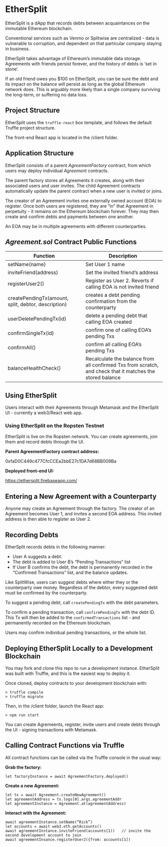 

# EtherSplit 

EtherSplit is a dApp that records debts between acquaintances on the immutable Ethereum blockchain.

Conventional services such as Venmo or Splitwise are centralized - data is vulnerable to corruption, and dependent on that particular company staying in business.

EtherSplit takes advantage of Ethereum’s immutable data storage. Agreements with friends persist forever, and the history of debts is ‘set in stone’.

If an old friend owes you $100 on EtherSplit, you can be sure the debt and its impact on the balance will persist as long as the global Ethereum network does. This is arguably more likely than a single company surviving the long-term, or suffering no data loss.

## Project Structure

EtherSplit uses the `truffle-react` box template, and follows the default Truffle project structure.

The front-end React app is located in the /client folder. 

## Application Structure

EtherSplit consists of a parent *AgreementFactory* contract, from which users may deploy individual *Agreement* contracts. 

The parent factory stores all Agreements it creates, along with their associated users and user invites. The child Agreement contracts automatically update the parent contract when a new user is invited or joins. 

The creator of an Agreement invites one externally owned account (EOA) to register. Once both users are registered, they are “in” that Agreement in perpetuity - it remains on the Ethereum blockchain forever. They may then create and confirm debts and payments between one another.

An EOA may be in multiple agreements with different counterparties.

## *Agreement.sol* Contract Public Functions

| Function                                            | Description                                                                                               |
|-----------------------------------------------------|-----------------------------------------------------------------------------------------------------------|
| setName(name)                                       | Set User 1 name                                                                                           |
| inviteFriend(address)                               | Set the invited friend’s address                                                                          |
| registerUser2()                                     | Register as User 2. Reverts if calling EOA is not invited friend                                          |
| createPendingTx(amount, split, debtor, description) | creates a debt pending confirmation from the counterparty                                                 |
| userDeletePendingTx(id)                             | delete a pending debt that calling EOA created                                                            |
| confirmSingleTx(id)                                 | confirm one of calling EOA’s pending Txs                                                                  |
| confirmAll()                                        | confirm all calling EOA’s pending Txs                                                                     |
| balanceHealthCheck()                                | Recalculate the balance from all confirmed Txs from scratch, and check that it matches the stored balance |



## Using EtherSplit 

Users interact with their Agreements through Metamask and the EtherSplit UI - currently a web3/React web app. 

### Using EtherSplit on the Ropsten Testnet

EtherSplit is live on the Ropsten network. You can create agreements, join them and record debts through the UI.

**Parent AgreementFactory contract address:**

0xfaD0C449c477CfcCCEa2bbE27c1DA7d68BB009Ba

**Deployed front-end UI:**

https://ethersplit.firebaseapp.com/

## Entering a New Agreement with a Counterparty

Anyone may create an Agreement through the factory. The creator of an Agreement becomes User 1, and invites a second EOA address. This invited address is then able to register as User 2.

## Recording Debts

EtherSplit records debts in the following manner:

- User A suggests a debt.
- The debt is added to User B’s “Pending Transactions” list
- If User B confirms the debt, the debt is permanently recorded in the “Confirmed Transactions” list, and the balance updates.

Like SplitWise, users can suggest debts where either they or the counterparty owe money. Regardless of the debtor, every suggested debt must be confirmed by the counterparty.

To suggest a pending debt, call `createPendingTx` with the debt parameters.

To confirm a pending transaction, call `confirmPendingTx` with the debt ID. This Tx will then be added to the `confirmedTransactions` list - and permanently recorded on the Ethereum blockchain.

Users may confirm individual pending transactions, or the whole list.

## Deploying EtherSplit Locally to a Development Blockchain

You may fork and clone this repo to run a development instance. EtherSplit was built with Truffle, and this is the easiest way to deploy it.

Once cloned, deploy contracts to your development blockchain with:

```
> truffle compile
> truffle migrate
```

Then, in the /client folder, launch the React app:

`> npm run start`

You can create Agremeents, register, invite users and create debts through the UI - signing transactions with Metamask.

## Calling Contract Functions via Truffle

All contract functions can be called via the Truffle console in the usual way:

**Grab the factory:**

```
let factoryInstance = await AgreementFactory.deployed()
```

 **Create a new Agreement:**

```
let tx = await Agreement.createNewAgreement() 
let agreementAddress = tx.logs[0].args.agreementAddr
let agreementInstance = Agreement.at(agreementAddress)
```

**Interact with the Agreement:**

```
await agreementInstance.setName(“Rick”)
let accounts = await web3.eth.getAccounts()
await agreementInstance.inviteFriend(accounts[1))   // invite the second development account to join
await agreementInsance.registerUser2({from: accounts[1])
```

